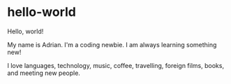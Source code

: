 # hello-world

Hello, world!

My name is Adrian. I'm a coding newbie. I am always learning something new! 

I love languages, technology, music, coffee, travelling, foreign films, books, and meeting new people.
